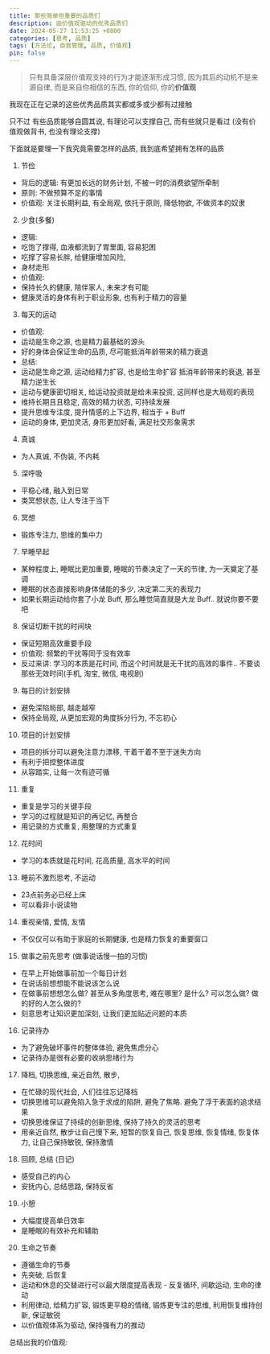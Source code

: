 ```yaml
---
title: 那些简单但重要的品质们
description: 由价值观驱动的优秀品质们
date: 2024-05-27 11:53:25 +0800
categories: [思考, 品质]
tags: [方法论, 自我管理, 品质, 价值观]
pin: false
---
```


> 只有具备深层价值观支持的行为才能逐渐形成习惯, 因为其后的动机不是来源自律, 而是来自你相信的东西, 你的信仰, 你的**价值观**
> 

我现在正在记录的这些优秀品质其实都或多或少都有过接触

只不过
有些品质能够自圆其说,
有理论可以支撑自己,
而有些就只是看过 (没有价值观做背书, 也没有理论支撑)

下面就是要理一下我究竟需要怎样的品质, 我到底希望拥有怎样的品质


1. 节俭
- 背后的逻辑: 有更加长远的财务计划, 不被一时的消费欲望所牵制
- 原则: 不做预算不足的事情
- 价值观: 关注长期利益, 有全局观, 依托于原则, 降低物欲, 不做资本的奴隶
2. 少食(多餐)
- 逻辑:
- 吃饱了撑得, 血液都流到了胃里面, 容易犯困
- 吃撑了容易长胖, 给健康增加风险,
- 身材走形
- 价值观:
- 保持长久的健康, 陪伴家人, 未来才有可能
- 健康灵活的身体有利于职业形象, 也有利于精力的容量
3. 每天的运动
- 价值观:
- 运动是生命之源, 也是精力最基础的源头
- 好的身体会保证生命的品质, 尽可能抵消年龄带来的精力衰退
- 总结:
- 运动是生命之源, 运动给精力扩容, 也是给生命扩容 抵消年龄带来的衰退, 甚至精力逆生长
- 运动与健康密切相关, 给运动投资就是给未来投资, 这同样也是大局观的表现
- 维持长期且且稳定, 高效的精力状态, 可持续发展
- 提升思维专注度, 提升情感的上下边界, 相当于 + Buff
- 运动的身体, 更加灵活, 身形更加好看, 满足社交形象需求
4. 真诚
- 为人真诚, 不伪装, 不内耗
5. 深呼吸
- 平稳心绪, 融入到日常
- 类冥想状态, 让人专注于当下
6. 冥想
- 锻炼专注力, 思维的集中力
7. 早睡早起
- 某种程度上, 睡眠比更加重要, 睡眠的节奏决定了一天的节律, 为一天奠定了基调
- 睡眠的状态直接影响身体储能的多少, 决定第二天的表现力
- 如果长期运动给你套了小龙 Buff, 那么睡觉简直就是大龙 Buff.. 就说你要不要吧
8. 保证切断干扰的时间块
- 保证短期高效重要手段
- 价值观: 频繁的干扰等同于没有效率
- 反过来讲: 学习的本质是花时间, 而这个时间就是无干扰的高效的事件.. 不要谈那些无效时间(手机, 淘宝, 微信, 电视剧)
9. 每日的计划安排
- 避免深陷局部, 越走越窄
- 保持全局观, 从更加宏观的角度拆分行为, 不忘初心
10. 项目的计划安排
- 项目的拆分可以避免注意力漂移, 干着干着不至于迷失方向
- 有利于把控整体进度
- 从容踏实, 让每一次有迹可循
11. 重复
- 重复是学习的关键手段
- 学习的过程就是知识的再记忆, 再整合
- 用记录的方式重复, 用整理的方式重复
12. 花时间
- 学习的本质就是花时间, 花高质量, 高水平的时间
13. 睡前不激烈思考, 不运动
- 23点前务必已经上床
- 可以看非小说读物
14. 重视亲情, 爱情, 友情
- 不仅仅可以有助于家庭的长期健康, 也是精力恢复的重要窗口
15. 做事之前先思考 (做事说话慢一拍的习惯)
- 在早上开始做事前加一个每日计划
- 在说话前想想能不能说该怎么说
- 在做事前想想怎么做? 甚至从多角度思考, 难在哪里? 是什么? 可以怎么做? 做的好的人怎么做的?
- 刻意思考让知识更加深刻, 让我们更加贴近问题的本质
16. 记录待办
- 为了避免破坏事件的整体体验, 避免焦虑分心
- 记录待办是很有必要的收纳思绪行为
17. 降档, 切换思维, 亲近自然, 散步,
- 在忙碌的现代社会, 人们往往忘记降档
- 切换思维可以避免陷入急于求成的陷阱, 避免了焦略. 避免了浮于表面的追求结果
- 切换思维保证了持续的创新思维, 保持了持久的灵活的思考
- 用亲近自然, 散步让自己慢下来, 短暂的恢复自己, 恢复思维, 恢复情绪, 恢复体力, 让自己保持敏锐, 保持激情
18. 回顾, 总结 (日记)
- 感受自己的内心
- 安抚内心, 总结思路, 保持反省
19. 小憩
- 大幅度提高单日效率
- 是睡眠的有效补充和辅助
20. 生命之节奏
- 遵循生命的节奏
- 先突破, 后恢复
- 运动和休息的交替进行可以最大限度提高表现 - 反复循环, 间歇运动, 生命的律动
- 利用律动, 给精力扩容, 锻炼更平稳的情绪, 锻炼更专注的思维, 利用恢复维持创新, 保证敏锐
- 以价值观体系为驱动, 保持强有力的推动


总结出我的价值观: 
